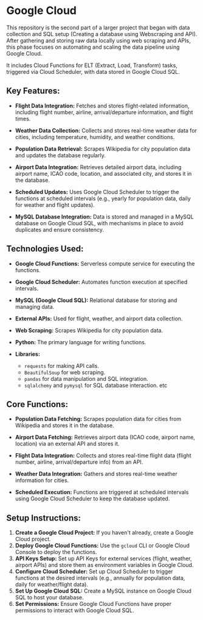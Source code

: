 # Google Cloud

This repository is the second part of a larger project that began with data collection and SQL setup (Creating a database using Webscraping and API). After gathering and storing raw data locally using web scraping and APIs, this phase focuses on automating and scaling the data pipeline using Google Cloud.  

It includes Cloud Functions for ELT (Extract, Load, Transform) tasks, triggered via Cloud Scheduler, with data stored in Google Cloud SQL.

## Key Features:

- **Flight Data Integration:** Fetches and stores flight-related information, including flight number, airline, arrival/departure information, and flight times.
  
- **Weather Data Collection:** Collects and stores real-time weather data for cities, including temperature, humidity, and weather conditions.
  
- **Population Data Retrieval:** Scrapes Wikipedia for city population data and updates the database regularly.
  
- **Airport Data Integration:** Retrieves detailed airport data, including airport name, ICAO code, location, and associated city, and stores it in the database.
  
- **Scheduled Updates:** Uses Google Cloud Scheduler to trigger the functions at scheduled intervals (e.g., yearly for population data, daily for weather and flight updates).

- **MySQL Database Integration:** Data is stored and managed in a MySQL database on Google Cloud SQL, with mechanisms in place to avoid duplicates and ensure consistency.

## Technologies Used:

- **Google Cloud Functions:** Serverless compute service for executing the functions.
  
- **Google Cloud Scheduler:** Automates function execution at specified intervals.
  
- **MySQL (Google Cloud SQL):** Relational database for storing and managing data.

- **External APIs:** Used for flight, weather, and airport data collection.
  
- **Web Scraping:** Scrapes Wikipedia for city population data.
  
- **Python:** The primary language for writing functions.

- **Libraries:**
  - `requests` for making API calls.
  - `BeautifulSoup` for web scraping.
  - `pandas` for data manipulation and SQL integration.
  - `sqlalchemy` and `pymysql` for SQL database interaction. etc

## Core Functions:

- **Population Data Fetching:** Scrapes population data for cities from Wikipedia and stores it in the database.
  
- **Airport Data Fetching:** Retrieves airport data (ICAO code, airport name, location) via an external API and stores it.
  
- **Flight Data Integration:** Collects and stores real-time flight data (flight number, airline, arrival/departure info) from an API.
  
- **Weather Data Integration:** Gathers and stores real-time weather information for cities.
  
- **Scheduled Execution:** Functions are triggered at scheduled intervals using Google Cloud Scheduler to keep the database updated.

## Setup Instructions:

1. **Create a Google Cloud Project:** If you haven't already, create a Google Cloud project.
2. **Deploy Google Cloud Functions:** Use the `gcloud` CLI or Google Cloud Console to deploy the functions.
3. **API Keys Setup:** Set up API Keys for external services (flight, weather, airport APIs) and store them as environment variables in Google Cloud.
4. **Configure Cloud Scheduler:** Set up Cloud Scheduler to trigger functions at the desired intervals (e.g., annually for population data, daily for weather/flight data).
5. **Set Up Google Cloud SQL:** Create a MySQL instance on Google Cloud SQL to host your database.
6. **Set Permissions:** Ensure Google Cloud Functions have proper permissions to interact with Google Cloud SQL.

